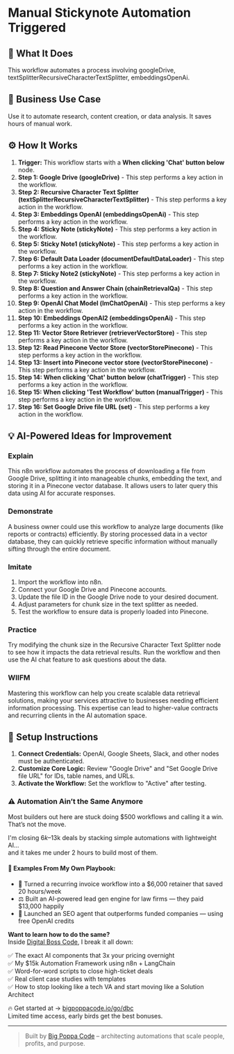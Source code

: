# Manual Stickynote Automation Triggered

## 🚀 What It Does
This workflow automates a process involving googleDrive, textSplitterRecursiveCharacterTextSplitter, embeddingsOpenAi.

## 💼 Business Use Case
Use it to automate research, content creation, or data analysis. It saves hours of manual work.

## ⚙️ How It Works
1.  **Trigger:** This workflow starts with a **When clicking 'Chat' button below** node.
2. **Step 1: Google Drive (googleDrive)** - This step performs a key action in the workflow.
3. **Step 2: Recursive Character Text Splitter (textSplitterRecursiveCharacterTextSplitter)** - This step performs a key action in the workflow.
4. **Step 3: Embeddings OpenAI (embeddingsOpenAi)** - This step performs a key action in the workflow.
5. **Step 4: Sticky Note (stickyNote)** - This step performs a key action in the workflow.
6. **Step 5: Sticky Note1 (stickyNote)** - This step performs a key action in the workflow.
7. **Step 6: Default Data Loader (documentDefaultDataLoader)** - This step performs a key action in the workflow.
8. **Step 7: Sticky Note2 (stickyNote)** - This step performs a key action in the workflow.
9. **Step 8: Question and Answer Chain (chainRetrievalQa)** - This step performs a key action in the workflow.
10. **Step 9: OpenAI Chat Model (lmChatOpenAi)** - This step performs a key action in the workflow.
11. **Step 10: Embeddings OpenAI2 (embeddingsOpenAi)** - This step performs a key action in the workflow.
12. **Step 11: Vector Store Retriever (retrieverVectorStore)** - This step performs a key action in the workflow.
13. **Step 12: Read Pinecone Vector Store (vectorStorePinecone)** - This step performs a key action in the workflow.
14. **Step 13: Insert into Pinecone vector store (vectorStorePinecone)** - This step performs a key action in the workflow.
15. **Step 14: When clicking 'Chat' button below (chatTrigger)** - This step performs a key action in the workflow.
16. **Step 15: When clicking 'Test Workflow' button (manualTrigger)** - This step performs a key action in the workflow.
17. **Step 16: Set Google Drive file URL (set)** - This step performs a key action in the workflow.

## 💡 AI-Powered Ideas for Improvement
### Explain
This n8n workflow automates the process of downloading a file from Google Drive, splitting it into manageable chunks, embedding the text, and storing it in a Pinecone vector database. It allows users to later query this data using AI for accurate responses.

### Demonstrate
A business owner could use this workflow to analyze large documents (like reports or contracts) efficiently. By storing processed data in a vector database, they can quickly retrieve specific information without manually sifting through the entire document.

### Imitate
1. Import the workflow into n8n.
2. Connect your Google Drive and Pinecone accounts.
3. Update the file ID in the Google Drive node to your desired document.
4. Adjust parameters for chunk size in the text splitter as needed.
5. Test the workflow to ensure data is properly loaded into Pinecone.

### Practice
Try modifying the chunk size in the Recursive Character Text Splitter node to see how it impacts the data retrieval results. Run the workflow and then use the AI chat feature to ask questions about the data. 

### WIIFM
Mastering this workflow can help you create scalable data retrieval solutions, making your services attractive to businesses needing efficient information processing. This expertise can lead to higher-value contracts and recurring clients in the AI automation space.

## 🔧 Setup Instructions
1. **Connect Credentials:** OpenAI, Google Sheets, Slack, and other nodes must be authenticated.
2. **Customize Core Logic:** Review "Google Drive" and "Set Google Drive file URL" for IDs, table names, and URLs.
3. **Activate the Workflow:** Set the workflow to "Active" after testing.

### ⚠️ Automation Ain’t the Same Anymore

Most builders out here are stuck doing $500 workflows and calling it a win.  
That’s not the move.  

I'm closing $6k–$13k deals by stacking simple automations with lightweight AI...  
and it takes me under 2 hours to build most of them.

#### 🧠 Examples From My Own Playbook:
- 🔁 Turned a recurring invoice workflow into a $6,000 retainer that saved 20 hours/week  
- ⚖️ Built an AI-powered lead gen engine for law firms — they paid $13,000 happily  
- 🚀 Launched an SEO agent that outperforms funded companies — using free OpenAI credits  

**Want to learn how to do the same?**  
Inside [Digital Boss Code](https://bigpoppacode.io/go/dbc), I break it all down:

✅ The exact AI components that 3x your pricing overnight  
✅ My $15k Automation Framework using n8n + LangChain  
✅ Word-for-word scripts to close high-ticket deals  
✅ Real client case studies with templates  
✅ How to stop looking like a tech VA and start moving like a Solution Architect  

🔥 Get started at → [bigpoppacode.io/go/dbc](https://bigpoppacode.io/go/dbc)  
Limited time access, early birds get the best bonuses.

---
> Built by [Big Poppa Code](https://bigpoppacode.io) – architecting automations that scale people, profits, and purpose.
